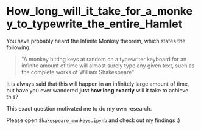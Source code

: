 # How_long_will_it_take_for_a_monkey_to_typewrite_the_entire_Hamlet

You have probably heard the Infinite Monkey theorem, which states the following:

> "A monkey hitting keys at random on a typewriter keyboard for an infinite amount of time will almost surely type any given text, such as the complete works of William Shakespeare"

It is always said that this will happen in an infinitely large amount of time, but have you ever wandered **just how long exactly** will it take to achieve this? 

This exact question motivated me to do my own research. 

Please open `Shakespeare_monkeys.ipynb` and check out my findings :)
